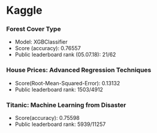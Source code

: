 # Kaggle

### Forest Cover Type
  * Model: XGBClassifier
  * Score (accuracy): 0.76557
  * Public leaderboard rank (05.07.18): 21/62


### House Prices: Advanced Regression Techniques

  * Score(Root-Mean-Squared-Error): 0.13132 
  * Public leaderboard rank: 1503/4912


### Titanic: Machine Learning from Disaster

  * Score(accuracy): 0.75598 
  * Public leaderboard rank: 5939/11257
  
  
  
  
  
